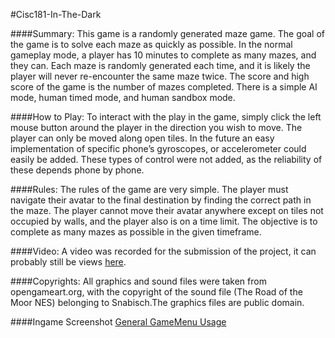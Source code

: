 #Cisc181-In-The-Dark

####Summary:
This game is a randomly generated maze game. The goal of the game is to solve each maze as quickly as possible. In the normal gameplay mode, a player has 10 minutes to complete as many mazes, and they can. Each maze is randomly generated each time, and it is likely the player will never re-encounter the same maze twice. The score and high score of the game is the number of mazes completed. There is a simple AI mode, human timed mode, and human sandbox mode.

####How to Play:
To interact with the play in the game, simply click the left mouse button around the player in the direction you wish to move. The player can only be moved along open tiles. In the future an easy implementation of specific phone’s gyroscopes, or accelerometer could easily be added. These types of control were not added, as the reliability of these depends phone by phone.

####Rules:
The rules of the game are very simple. The player must navigate their avatar to the final destination by finding the correct path in the maze. The player cannot move their avatar anywhere except on tiles not occupied by walls, and the player also is on a time limit. The objective is to complete as many mazes as possible in the given timeframe.

####Video:
A video was recorded for the submission of the project, it can probably still be views [here](https://drive.google.com/open?id=0B8HflPJpf1_XLTRiSElWOEgzZGc&authuser=1).

####Copyrights:
All graphics and sound files were taken from opengameart.org, with the copyright of the sound file (The Road of the Moor NES) belonging to Snabisch.The graphics files are public domain.

####Ingame Screenshot
[General Game](screenshot0.png)[Menu Usage](screenshot1.png)